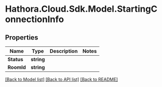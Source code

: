 # Hathora.Cloud.Sdk.Model.StartingConnectionInfo

## Properties

Name | Type | Description | Notes
------------ | ------------- | ------------- | -------------
**Status** | **string** |  | 
**RoomId** | **string** |  | 

[[Back to Model list]](../README.md#documentation-for-models) [[Back to API list]](../README.md#documentation-for-api-endpoints) [[Back to README]](../README.md)

